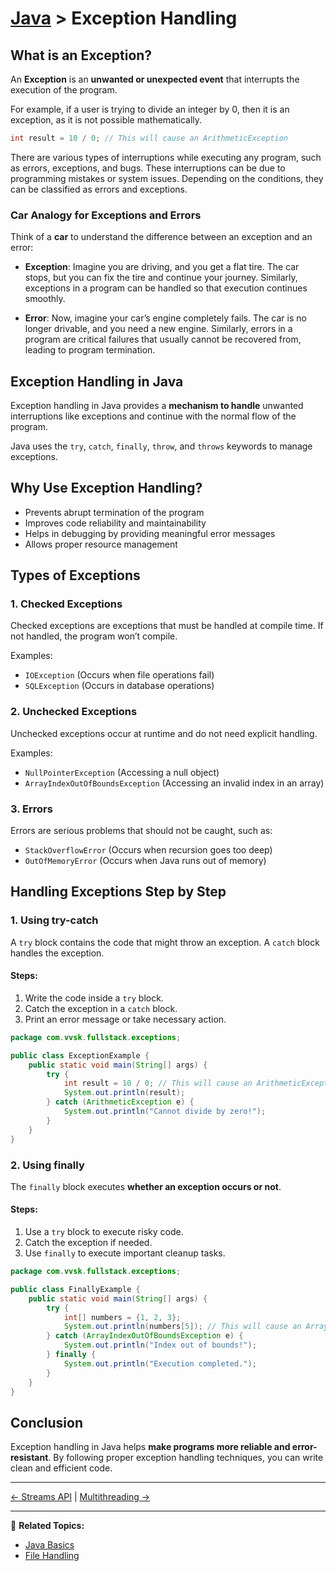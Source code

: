 # [Java](../) > Exception Handling

## What is an Exception?
An **Exception** is an **unwanted or unexpected event** that interrupts the execution of the program.

For example, if a user is trying to divide an integer by 0, then it is an exception, as it is not possible mathematically.

```java
int result = 10 / 0; // This will cause an ArithmeticException
```

There are various types of interruptions while executing any program, such as errors, exceptions, and bugs. These interruptions can be due to programming mistakes or system issues. Depending on the conditions, they can be classified as errors and exceptions.

### Car Analogy for Exceptions and Errors
Think of a **car** to understand the difference between an exception and an error:

- **Exception**: Imagine you are driving, and you get a flat tire. The car stops, but you can fix the tire and continue your journey. Similarly, exceptions in a program can be handled so that execution continues smoothly.
  
- **Error**: Now, imagine your car’s engine completely fails. The car is no longer drivable, and you need a new engine. Similarly, errors in a program are critical failures that usually cannot be recovered from, leading to program termination.

## Exception Handling in Java

Exception handling in Java provides a **mechanism to handle** unwanted interruptions like exceptions and continue with the normal flow of the program.

Java uses the `try`, `catch`, `finally`, `throw`, and `throws` keywords to manage exceptions.

## Why Use Exception Handling?

- Prevents abrupt termination of the program
- Improves code reliability and maintainability
- Helps in debugging by providing meaningful error messages
- Allows proper resource management


## Types of Exceptions

### 1. Checked Exceptions
Checked exceptions are exceptions that must be handled at compile time. If not handled, the program won’t compile.

Examples:
- `IOException` (Occurs when file operations fail)
- `SQLException` (Occurs in database operations)

### 2. Unchecked Exceptions
Unchecked exceptions occur at runtime and do not need explicit handling.

Examples:
- `NullPointerException` (Accessing a null object)
- `ArrayIndexOutOfBoundsException` (Accessing an invalid index in an array)

### 3. Errors
Errors are serious problems that should not be caught, such as:
- `StackOverflowError` (Occurs when recursion goes too deep)
- `OutOfMemoryError` (Occurs when Java runs out of memory)

## Handling Exceptions Step by Step

### 1. Using try-catch
A `try` block contains the code that might throw an exception. A `catch` block handles the exception.

#### Steps:
1. Write the code inside a `try` block.
2. Catch the exception in a `catch` block.
3. Print an error message or take necessary action.

```java
package com.vvsk.fullstack.exceptions;

public class ExceptionExample {
    public static void main(String[] args) {
        try {
            int result = 10 / 0; // This will cause an ArithmeticException
            System.out.println(result);
        } catch (ArithmeticException e) {
            System.out.println("Cannot divide by zero!");
        }
    }
}
```

### 2. Using finally
The `finally` block executes **whether an exception occurs or not**.

#### Steps:
1. Use a `try` block to execute risky code.
2. Catch the exception if needed.
3. Use `finally` to execute important cleanup tasks.

```java
package com.vvsk.fullstack.exceptions;

public class FinallyExample {
    public static void main(String[] args) {
        try {
            int[] numbers = {1, 2, 3};
            System.out.println(numbers[5]); // This will cause an ArrayIndexOutOfBoundsException
        } catch (ArrayIndexOutOfBoundsException e) {
            System.out.println("Index out of bounds!");
        } finally {
            System.out.println("Execution completed.");
        }
    }
}
```

## Conclusion
Exception handling in Java helps **make programs more reliable and error-resistant**. By following proper exception handling techniques, you can write clean and efficient code.

---

[← Streams API](../streams-api) | [Multithreading →](../multithreading)

---

🔗 **Related Topics:**
- [Java Basics](../java-basics/)
- [File Handling](../file-handling/)

